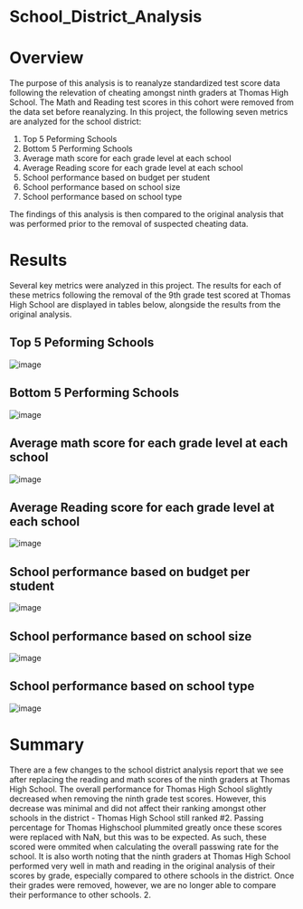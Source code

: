 # School_District_Analysis

# Overview
The purpose of this analysis is to reanalyze standardized test score data following the relevation of cheating amongst ninth graders at Thomas High School. The Math and Reading test scores in this cohort were removed from the data set before reanalyzing. In this project, the following seven metrics are analyzed for the school district: 
1. Top 5 Peforming Schools
2. Bottom 5 Performing Schools
3. Average math score for each grade level at each school
4. Average Reading score for each grade level at each school
5. School performance based on budget per student
6. School performance based on school size
7. School performance based on school type

The findings of this analysis is then compared to the original analysis that was performed prior to the removal of suspected cheating data. 

# Results
Several key metrics were analyzed in this project. The results for each of these metrics following the removal of the 9th grade test scored at Thomas High School are displayed in tables below, alongside the results from the original analysis.

## Top 5 Peforming Schools
![image](https://user-images.githubusercontent.com/105028515/180625430-45e5a13b-21b2-4864-b34c-804165b594b4.png)


## Bottom 5 Performing Schools
![image](https://user-images.githubusercontent.com/105028515/180625446-0fcf78eb-5379-4603-863b-0e49fbca8916.png)

## Average math score for each grade level at each school
![image](https://user-images.githubusercontent.com/105028515/180625590-f4a8ff8d-d398-41a8-8c9c-4fb1d1258b16.png)

## Average Reading score for each grade level at each school
![image](https://user-images.githubusercontent.com/105028515/180625600-20d57718-6ddb-40ba-930f-fc72c3fb74fa.png)

## School performance based on budget per student
![image](https://user-images.githubusercontent.com/105028515/180625820-b959ee78-9743-4c2c-b183-4a52677a32d8.png)

## School performance based on school size
![image](https://user-images.githubusercontent.com/105028515/180625839-15728237-5679-4f77-b20e-af0666953c3a.png)

## School performance based on school type
![image](https://user-images.githubusercontent.com/105028515/180625854-78345dfa-5ef1-4eb0-b7f2-72997812e5bf.png)

# Summary
There are a few changes to the school district analysis report that we see after replacing the reading and math scores of the ninth graders at Thomas High School. The overall performance for Thomas High School slightly decreased when removing the ninth grade test scores. However, this decrease was minimal and did not affect their ranking amongst other schools in the district - Thomas High School still ranked #2. Passing percentage for Thomas Highschool plummited greatly once these scores were replaced with NaN, but this was to be expected. As such, these scored were ommited when calculating the overall passwing rate for the school. It is also worth noting that the ninth graders at Thomas High School performed very well in math and reading in the original analysis of their scores by grade, especially compared to othere schools in the district. Once their grades were removed, however, we are no longer able to compare their performance to other schools.
2.
